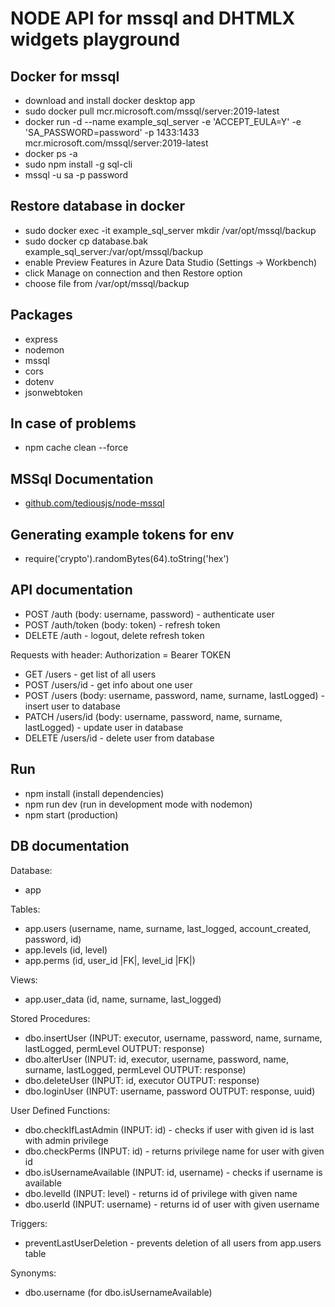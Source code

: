 # NODE API for mssql and DHTMLX widgets playground

## Docker for mssql
-   download and install docker desktop app
-   sudo docker pull mcr.microsoft.com/mssql/server:2019-latest
-   docker run -d --name example_sql_server -e 'ACCEPT_EULA=Y' -e 'SA_PASSWORD=password' -p 1433:1433 mcr.microsoft.com/mssql/server:2019-latest
-   docker ps -a
-   sudo npm install -g sql-cli
-   mssql -u sa -p password

## Restore database in docker
-   sudo docker exec -it example_sql_server mkdir /var/opt/mssql/backup
-   sudo docker cp database.bak example_sql_server:/var/opt/mssql/backup
-   enable Preview Features in Azure Data Studio (Settings -> Workbench)
-   click Manage on connection and then Restore option
-   choose file from /var/opt/mssql/backup

## Packages
-   express
-   nodemon
-   mssql
-   cors
-   dotenv
-   jsonwebtoken

## In case of problems
-   npm cache clean --force

## MSSql Documentation
-   [github.com/tediousjs/node-mssql](https://github.com/tediousjs/node-mssql)

## Generating example tokens for env
-   require('crypto').randomBytes(64).toString('hex')

## API documentation
-   POST /auth (body: username, password) - authenticate user
-   POST /auth/token (body: token) - refresh token
-   DELETE /auth - logout, delete refresh token

Requests with header: Authorization = Bearer TOKEN
-   GET /users - get list of all users
-   POST /users/id - get info about one user
-   POST /users (body: username, password, name, surname, lastLogged) - insert user to database
-   PATCH /users/id (body: username, password, name, surname, lastLogged) - update user in database
-   DELETE /users/id - delete user from database

## Run
-   npm install (install dependencies)
-   npm run dev (run in development mode with nodemon)
-   npm start (production)

## DB documentation
Database: 
-   app

Tables:
-   app.users (username, name, surname, last_logged, account_created, password, id)
-   app.levels (id, level)
-   app.perms (id, user_id |FK|, level_id |FK|)

Views:
-   app.user_data (id, name, surname, last_logged)

Stored Procedures:
-   dbo.insertUser (INPUT: executor, username, password, name, surname, lastLogged, permLevel OUTPUT: response)
-   dbo.alterUser (INPUT: id, executor, username, password, name, surname, lastLogged, permLevel OUTPUT: response)
-   dbo.deleteUser (INPUT: id, executor OUTPUT: response)
-   dbo.loginUser (INPUT: username, password OUTPUT: response, uuid)

User Defined Functions:
-   dbo.checkIfLastAdmin (INPUT: id) - checks if user with given id is last with admin privilege
-   dbo.checkPerms (INPUT: id) - returns privilege name for user with given id
-   dbo.isUsernameAvailable (INPUT: id, username) - checks if username is available
-   dbo.levelId (INPUT: level) - returns id of privilege with given name
-   dbo.userId (INPUT: username) - returns id of user with given username

Triggers:
-   preventLastUserDeletion - prevents deletion of all users from app.users table

Synonyms:
-   dbo.username (for dbo.isUsernameAvailable)